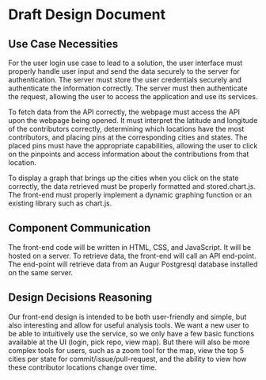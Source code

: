 
# Draft Design Document

## Use Case Necessities
For the user login use case to lead to a solution, the user interface must properly handle user input and send the data securely to the server for authentication. The server must store the user credentials securely and authenticate the information correctly. The server must then authenticate the request, allowing the user to access the application and use its services.

To fetch data from the API correctly, the webpage must access the API upon the webpage being opened. It must interpret the latitude and longitude of the contributors correctly, determining which locations have the most contributors, and placing pins at the corresponding cities and states. The placed pins must have the appropriate capabilities, allowing the user to click on the pinpoints and access information about the contributions from that location.

To display a graph that brings up the cities when you click on the state correctly, the data retrieved must be properly formatted and stored.chart.js. The front-end must properly implement a dynamic graphing function or an existing library such as chart.js. 

## Component Communication
The front-end code will be written in HTML, CSS, and JavaScript. It will be hosted on a server. To retrieve data, the front-end will call an API end-point. The end-point will retrieve data from an Augur Postgresql database installed on the same server. 

## Design Decisions Reasoning
Our front-end design is intended to be both user-friendly and simple, but also interesting and allow for useful analysis tools. We want a new user to be able to intuitively use the service, so we only have a few basic functions available at the UI (login, pick repo, view map). But there will also be more complex tools for users, such as a zoom tool for the map, view the top 5 cities per state for commit/issue/pull-request, and the ability to view how these contributor locations change over time.
	
	
